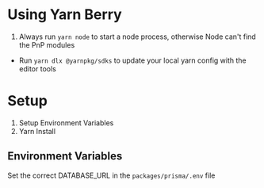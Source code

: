 # Using Yarn Berry

1. Always run `yarn node` to start a node process, otherwise Node can't find the PnP modules

- Run `yarn dlx @yarnpkg/sdks` to update your local yarn config with the editor tools

# Setup

1. Setup Environment Variables
2. Yarn Install

## Environment Variables

Set the correct DATABASE_URL in the `packages/prisma/.env` file
